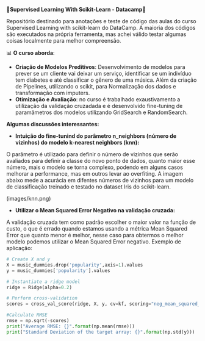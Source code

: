 
🚀**Supervised Learning With Scikit-Learn - Datacamp**🚀


Repositório destinado para anotações e teste de código das aulas do curso Supervised Learning with scikit-learn do DataCamp. A maioria dos códigos são executados na própria ferramenta, mas achei válido testar algumas coisas localmente para melhor compreensão. 


📊 **O curso aborda**:
- **Criação de Modelos Preditivos**: Desenvolvimento de modelos para prever se um cliente vai deixar um serviço, identificar se um indivíduo tem diabetes e até classificar o gênero de uma música. Além da criação de Pipelines, utilizando o scikit, para Normalização dos dados e transformação com imputers.
- **Otimização e Avaliação**: no curso é trabalhado exaustivamento a utilização da validação cruzadada e é desenvolvido fine-tuning de paramâmetros dos modelos utilizando GridSearch e RandomSearch.

**Algumas discussões interessantes:**

- **Intuição do fine-tunind do parâmetro n_neighbors (número de vizinhos) do modelo k-nearest neighbors (knn):**

 O parâmetro é utilizado para definir o número de vizinhos que serão avaliados para definir a classe do novo ponto de dados, quanto maior esse número, mais o modelo se torna complexo, podendo em alguns casos melhorar a performance, mas em outros levar ao overfiting. A imagem abaixo mede a acurácia em difentes números de vizinhos para um modelo de classificação treinado e testado no dataset Iris do scikit-learn. 

(images/knn.png)

- **Utilizar o Mean Squared Error Negativo na validação cruzada:**

A validação cruzada tem como padrão escolher o maior valor na função de custo, o que é errado quando estamos usando a métrica Mean Squared Error que quanto menor é melhor, nesse caso para obtermos o melhor modelo podemos utilizar o Mean Squared Error negativo. Exemplo de aplicação: 
```python 
# Create X and y
X = music_dummies.drop('popularity',axis=1).values
y = music_dummies['popularity'].values

# Instantiate a ridge model
ridge = Ridge(alpha=0.2)

# Perform cross-validation
scores = cross_val_score(ridge, X, y, cv=kf, scoring="neg_mean_squared_error")

#Calculate RMSE
rmse = np.sqrt(-scores)
print("Average RMSE: {}".format(np.mean(rmse)))
print("Standard Deviation of the target array: {}".format(np.std(y)))

